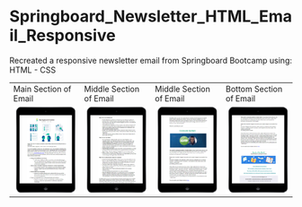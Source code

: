 # Springboard_Newsletter_HTML_Email_Responsive
  Recreated a responsive newsletter email from Springboard Bootcamp using:
  HTML - CSS


<table>
  <tr>
    <td>Main Section of Email</td>
     <td>Middle Section of Email</td>
     <td>Middle Section of Email</td>
     <td>Bottom Section of Email</td>
  </tr>
  <tr>
    <td><img src="image/springboard-top-600PX.png" width=202.5 ></td>
    <td><img src="image/springboard-top-middle-600PX.png" width=202.5 ></td>
    <td><img src="image/springboard-middle-600PX.png" width=202.5 ></td>
    <td><img src="image/springboard-bottom-600PX.png" width=202.5 ></td>
  </tr>
 </table>